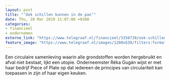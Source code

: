 ```yaml
---
layout: post
title: "’Ook schillen kunnen in de pan’"
date: Thu, 28 Mar 2019 11:07:00 +0100
categories: 
- financieel 
- ondernemen 
externe_link: "https://www.telegraaf.nl/financieel/3358739/ook-schillen-kunnen-in-de-pan"
feature_image: "https://www.telegraaf.nl/images/1200x630/filters:format(jpeg):quality(80)/cdn-kiosk-api.telegraaf.nl/fd501cfc-50cb-11e9-bfd5-0255c322e81b.jpg"
---
```


<p class="intro">Een circulaire samenleving waarin alle grondstoffen worden hergebruikt en afval niet bestaat, lijkt een utopie. Onderneemster Réka Gugán wijst er met haar bedrijf Piece of Plate op dat iedereen de principes van circulariteit kan toepassen in zijn of haar eigen keuken.</p>
